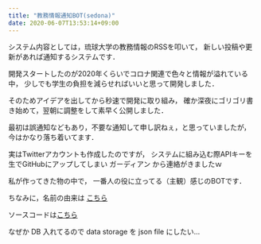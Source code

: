 ```yaml
---
title: "教務情報通知BOT(sedona)"
date: 2020-06-07T13:53:14+09:00
---
```

システム内容としては，琉球大学の教務情報のRSSを叩いて， 新しい投稿や更新があれば通知するシステムです．

開発スタートしたのが2020年くらいでコロナ関連で色々と情報が溢れている中， 少しでも学生の負担を減らせればいいと思って開発しました．

そのためアイデアを出してから秒速で開発に取り組み， 確か深夜にゴリゴリ書き始めて，翌朝に調整をして素早く公開しました． 

最初は誤通知などもあり，不要な通知して申し訳ねぇ，と思っていましたが， 今はかなり落ち着いてます．

実はTwitterアカウントも作成したのですが， システムに組み込む際APIキーを生でGitHubにアップしてしまい ガーディアン から連絡がきましたｗ

私が作ってきた物の中で， 一番人の役に立ってる（主観）感じのBOTです． 

ちなみに，名前の由来は [こちら](https://ja.wikipedia.org/wiki/%E3%82%BB%E3%83%89%E3%83%8A_(%E5%90%B9%E5%A5%8F%E6%A5%BD%E6%9B%B2))

ソースコードは[こちら](https://github.com/Issei0804-ie/sedona)

なぜか DB 入れてるので data storage を json file にしたい...
